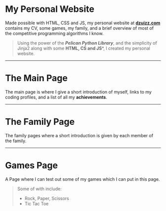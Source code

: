 # My Personal Website

Made possible with HTML, CSS and JS, my personal website at **[dzuizz.com](https://dzuizz.com/)** contains my CV, some games, my family, and a brief overview of most of the competitive programming algorithms I know.

> Using the power of the ***Pelican Python Library***, and the simplicity of Jinja2 along with some **HTML, CS and JS***, I created my personal website.

---
# The Main Page

The main page is where I give a short introduction of myself, links to my coding profiles, and a list of all my __achievements__.


---
# The Family Page

The family pages where a short introduction is given by each member of the family.

---
# Games Page

A Page where I can test out some of my games which I can put in this page.
> Some of with include:
> * Rock, Paper, Scissors
> * Tic Tac Toe